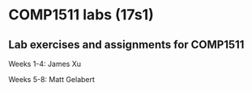 # COMP1511 labs (17s1)

## Lab exercises and assignments for COMP1511


Weeks 1-4: James Xu

Weeks 5-8: Matt Gelabert
